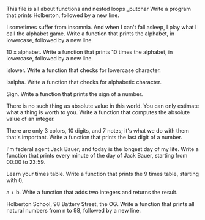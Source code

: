 This file is all about functions and nested loops
_putchar Write a program that prints Holberton, followed by a new line.

I sometimes suffer from insomnia. And when I can't fall asleep, I play what I call the alphabet game. Write a function that prints the alphabet, in lowercase, followed by a new line.

10 x alphabet. Write a function that prints 10 times the alphabet, in lowercase, followed by a new line.

islower. Write a function that checks for lowercase character.

isalpha. Write a function that checks for alphabetic character.

Sign. Write a function that prints the sign of a number.

There is no such thing as absolute value in this world. You can only estimate what a thing is worth to you. Write a function that computes the absolute value of an integer.

There are only 3 colors, 10 digits, and 7 notes; it's what we do with them that's important. Write a function that prints the last digit of a number.

I'm federal agent Jack Bauer, and today is the longest day of my life. Write a function that prints every minute of the day of Jack Bauer, starting from 00:00 to 23:59.

Learn your times table. Write a function that prints the 9 times table, starting with 0.

a + b. Write a function that adds two integers and returns the result.

Holberton School, 98 Battery Street, the OG. Write a function that prints all natural numbers from n to 98, followed by a new line.
